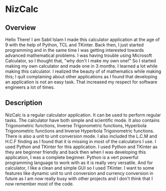 # NizCalc

## Overview
Hello There! I am Sabil Islam
I made this calculator application at the age of 9 with the help of Python, TCL and TKinter. Back then, I just started programming and in the same time I was getting interested towards advanced mathematical problems. I was having trouble using Microsoft Calculator, so I thought that, "why don't I make my own one!" So I started making my own calculator and made one in 3 months. 
I learned a lot while making this calculator. I realized the beauty of of mathematics while making this; I quit complaining about other applications as I found that developing an application is not an easy task. That increased my respect for software engineers a lot of times. 

## Description 
NizCalc is a regular calculator application. It can be used to perform regular tasks. The calculator have both simple and scientific mode. It also contains Trigonometric functions, Inverse Trigonometric functions, Hyperbola Trigonometric functions and Inverse Hyperbola Trigonometric functions. There is also a unit to unit conversion mode. I also included the L.C.M and H.C.F finding as I found that it is missing in most of the calculators I use. 
I used Python and TKinter for this application. I used Python and TKinter as they are beginner friendly and back then when I was developing this application, I was a complete beginner. Python is a vert powerful programming language to work with as it is really very versatile. And for calculator, I like a clean and simple GUI so I used TKinter.
I want to some features like dynamic unit to unit conversion and currency conversion in future as I am now really busy with other projects and I don't think that I now remember most of the code. 

